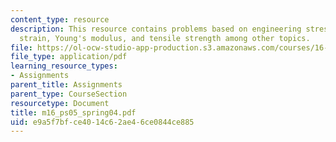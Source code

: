 ```yaml
---
content_type: resource
description: This resource contains problems based on engineering stress vs. engineering
  strain, Young's modulus, and tensile strength among other topics.
file: https://ol-ocw-studio-app-production.s3.amazonaws.com/courses/16-01-unified-engineering-i-ii-iii-iv-fall-2005-spring-2006/e9a5f7bfce4014c62ae46ce0844ce885_m16_ps05_spring04.pdf
file_type: application/pdf
learning_resource_types:
- Assignments
parent_title: Assignments
parent_type: CourseSection
resourcetype: Document
title: m16_ps05_spring04.pdf
uid: e9a5f7bf-ce40-14c6-2ae4-6ce0844ce885
---
```

